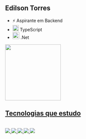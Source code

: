 ## Edilson Torres
- ⚡ Aspirante em Backend 
- <img  width="20px" src="https://cdn.jsdelivr.net/gh/devicons/devicon/icons/typescript/typescript-original.svg" /> TypeScript
- <img  width="22px" src="https://cdn.jsdelivr.net/gh/devicons/devicon/icons/csharp/csharp-original.svg" /> .Net



<div>
  <a href="https://github.com/edilsontorres"/>
  <img height="180em" src="https://github-readme-stats.vercel.app/api?username=edilsontorres&show_icons=true&theme=radical" />
</div>

## Tecnologias que estudo 
<div style="display: inline_block"><br />
  <img src="https://img.shields.io/badge/C%23-239120?style=for-the-badge&logo=c-sharp&logoColor=white" />
  <img src="https://img.shields.io/badge/.NET-5C2D91?style=for-the-badge&logo=.net&logoColor=white" />
  <img src="https://img.shields.io/badge/TypeScript-007ACC?style=for-the-badge&logo=typescript&logoColor=white" /> 
  <img src="https://img.shields.io/badge/HTML5-E34F26?style=for-the-badge&logo=html5&logoColor=white" /> 
  <img src="https://img.shields.io/badge/CSS3-1572B6?style=for-the-badge&logo=css3&logoColor=white" />          
</div>
